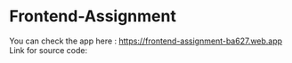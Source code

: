 # Frontend-Assignment
You can check the app here : https://frontend-assignment-ba627.web.app
Link for source code: 
